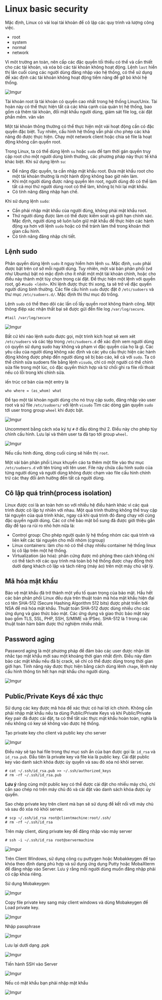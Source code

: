 # Linux basic security

Mặc định, Linux có vài loại tài khoản để cô lập các quy trình và lượng công việc.
- root
- system
- normal
- network

Vì môt trường an toàn, nên cấp các đặc quyền tối thiểu có thể và cần thiết cho các tài khoản, và xóa bỏ các tài khoản không hoạt động. Lệnh `last` hiển thị lần cuối cùng các người dùng đăng nhập vào hệ thống, có thể sử dụng để xác định các tài khoản không hoạt động tiềm năng để gỡ bỏ khỏi hệ thống.

![Imgur](https://i.imgur.com/F76dykB.png)

Tài khoản root là tài khoản có quyền cao nhất trong hệ thống Linux/Unix. Tài hoản này có thể thực hiện tất cả các khía cạnh của quản trị hệ thống, bao gồm cả thêm tài khoản, đổi mật khẩu người dùng, giám sát file log, cài đặt phần mềm. vân vân

Một tài khoản thông thường có thể thực hiện một vài hoạt động cần có đặc quyền đặc biệt. Tuy nhiên, cấu hình hệ thống vẫn phải cho phép các khả năng đó được thực hiện. Chạy một network client hoặc chia sẻ file là hoạt động không cần quyền root.

Trong Linux, ta có thể dùng lệnh `su` hoặc `sudo` để tạm thời gán quyền truy cập root cho một người dùng bình thường, các phương pháp này thực tế khá khác biệt. Khi sử dụng lệnh `su`:
- Để nâng đặc quyền, ta cần nhập mật khẩu root. Đưa mật khẩu root cho một tài khoản thường là một hành động không bao giờ nên làm.
- Khi một người dùng được nâng quyền lên root, người dùng đó có thể làm tất cả mọi thứ người dùng root có thể làm, không bị hỏi lại mật khẩu.
- Có tính năng đăng nhập hạn chế.

Khi sử dụng lệnh `sudo`:
- Cần phải nhập mật khẩu của người đùng, không phải mật khẩu root.
- Thứ người dùng được làm có thể được kiểm soát và giới hạn chính xác. Mặc định, người dùng sẽ luôn luôn giữ mật khẩu để thực hiện các hành động xa hơn với lệnh `sudo` hoặc có thể tránh làm thể trong khoản thời gian cấu hình.
- Có tính năng đăng nhập chi tiết.

## Lệnh sudo
Phân quyền dùng lệnh `sudo` ít nguy hiểm hơn lệnh `su`. Mặc định, `sudo` phải được bật trên cơ sở mỗi người dùng. Tuy nhiên, một vài bản phân phối (vd như Ubuntu) bật nó mặc định cho ít nhất một một tài khoản chính, hoặc cho điều này thành một tùy chọn trong cài đặt. Để thực hiện một lệnh với quyền root, gõ `#sudo <lệnh>`. Khi lệnh được thực thi xong, ta sẽ trở về đặc quyền người dùng bình thường. Các file cấu hình `sudo` được đặt ở `/etc/sudoers` và thư mục `/etc/sudoers.d/`. Mặc định thì thư mục đó trống.

Lệnh `sudo` có thể theo dõi các lần cố lấy quyền root không thành công. Một thông điệp xác nhận thất bại sẽ được gửi đến file log `/var/log/secure`.

    #tail /var/log/secure

![Imgur](https://i.imgur.com/DDdTMyl.png)

Bất cứ khi nào lệnh sudo được gọi, một trình kích hoạt sẽ xem xét `/etc/sudoers` và các tệp trong `/etc/sudoers.d` để xác định xem người dùng có quyền sử dụng sudo hay không và phạm vi đặc quyền của họ là gì. Các yêu cầu của người dùng không xác định và các yêu cầu thực hiện các hành động không được phép đến người dùng sẽ bị báo cáo, kể cả với `sudo`. Ta có thể chỉnh sửa sudoers file bằng lệnh `visudo`, chỉ có một người có thể chỉnh sửa file trong một lúc, có đặc quyền thích hợp và từ chối ghi ra file rồi thoát nếu có lỗi trong khi chỉnh sửa.

iến trúc cơ bản của một entry là 

    who where = (as_whom) what

Để tạo một tài khoản người dùng cho nó truy cập sudo, đăng nhập vào user root và sử file `/etc/sudoers/` với lệnh `visudo` Tìm các dòng gán quyền `sudo` tới user trong group `wheel` khi được bật.

![Imgur](https://i.imgur.com/AYIQydw.png)

Uncomment bằng cách xóa ký tự `#` ở đầu dòng thứ 2. Điều này cho phép tùy chỉnh cấu hình. Lưu lại và thêm user ta đã tạo tới group `wheel`.

![Imgur](https://i.imgur.com/2WuKdL0.png)

Nếu cấu hình đúng, dòng cuối cùng sẽ hiển thị `root`.

Một vài bản phân phối Linux khuyến cáo ta thêm một file vào thư mục `/etc/sudoers.d` với tên trùng với tên user. File này chứa cấu hình sudo của từng người dùng và người dùng không được chạm vào file cấu hình chính trừ các thay đổi ảnh hưởng đến tất cả người dùng.
## Cô lập quá trình(process isolation)
Linux được coi là an toàn hơn so với nhiều hệ điều hành khác vì các quá trình được cô lập tự nhiên với nhau. Một quá trình thường không thể truy cập tài nguyên của quá trình khác, ngay cả khi quá trình đó đang chạy với cùng đặc quyền người dùng. Các cơ chế bảo mật bổ sung đã được giới thiệu gần đây để tạo ra rủi ro nhỏ hơn nữa là:
- Control group: Cho phép người quản lý hệ thống nhóm các quá trình và liên kết các tài nguyên cho mỗi nhóm (cgroup)
- Linux containers: làm cho nó có thể chạy nhiều container hệ thống linux bị cô lập trên một hệ thống.
- Virtualization (ảo hóa): phần cứng được mô phỏng theo cách không chỉ có thể tách rời các quy trình mà toàn bộ hệ thống được chạy đồng thời dưới dạng khách cô lập và tách riêng (máy ảo) trên một máy chủ vật lý.
## Mã hóa mật khẩu
Bảo vệ mật khẩu đã trở thành một yếu tố quan trọng của bảo mật. Hầu hết các bản phân phối Linux đều dựa trên thuật toán mã hóa mật khẩu hiện đại có tên SHA-512 (Secure Hashing Algorithm 512 bits) được phát triền bởi NSA để mã hóa mật khẩu. Thuật toán SHA-512 được dùng nhiều cho các ứng dụng và giao thức bảo mật. Các ứng dụng và giao thức bảo mật này bao gồm  TLS, SSL, PHP, SSH, S/MIME và IPSec. SHA-512 là 1 trong các thuật toán hàm băm được thử nghiệm nhiều nhất.
## Password aging
Password aging là một phương pháp để đảm bảo các user được nhận lời nhắc tạo mật khẩu mới sau một khoảng thời gian nhất định. Điều này đảm bảo các mật khẩu nếu đã bị crack, sẽ chỉ có thể được dùng trong thời gian giới hạn. Tính năng này được thực hiện bằng cách dùng lênh `chage`, lệnh này cấu hình thông tin hết hạn mật khẩu cho người dùng.

![Imgur](https://i.imgur.com/ZzJzDon.png)

## Public/Private Keys để xác thực
Sử dụng các key được mã hóa để xác thực có hai lợi ích chính. Không cần phải nhập mật khẩu nếu ta dùng Public/Private Keys và khi Public/Private Key pair đã được cài đặt, ta có thể tắt xác thực mật khẩu hoàn toàn, nghĩa là nếu không có key sẽ không vào được hệ thống.

Tạo private key cho client và public key cho server 

![Imgur](https://i.imgur.com/bipx9dM.png)

Điều này sẽ tạo hai file trong thư mục ssh ẩn của bạn được gọi là: `id_rsa` và `id_rsa.pub`. Đầu tiên là private key và file kia là public key. Cài đặt public key vào danh sách khóa được ủy quyền và sau đó xóa nó khỏi server.

    # cat ~/.ssh/id_rsa.pub >> ~/.ssh/authorized_keys
    # rm -rf ~/.ssh/id_rsa.pub

**Lưu ý** rằng cùng một public key có thể được cài đặt cho nhiều máy chủ, chỉ cần sao chép nó trên máy chủ đó và cài đặt vào danh sách khóa được ủy quyền.

Sao chép private key trên client mà bạn sẽ sử dụng để kết nối với máy chủ và sau đó xóa nó khỏi server.

    # scp ~/.ssh/id_rsa root@clientmachine:root/.ssh/
    # rm -rf ~/.ssh/id_rsa

Trên máy client, dùng private key để đăng nhập vào máy server

    # ssh -i ~/.ssh/id_rsa root@servermachine

![Imgur](https://i.imgur.com/vQNhfyh.png)

Trên Client Windows, sử dụng công cụ puttygen hoặc Mobakkeygen để tạo khóa theo định dạng phù hợp và sử dụng ứng dụng Putty hoặc MobaXterm để đăng nhập vào Server. Lưu ý rằng mỗi người dùng muốn đăng nhập phải có cặp khóa riêng.

Sử dụng Mobakeygen:

![Imgur](https://i.imgur.com/w0QkJzR.png)

Copy file private key sang máy client windows và dùng Mobakeygen để Load private key.

![Imgur](https://i.imgur.com/iqR3OyA.png)

Nhập passphrase

![Imgur](https://i.imgur.com/Xflc5O2.png)

Lưu lại dưới dạng .ppk

![Imgur](https://i.imgur.com/08rxTw5.png)

Tiến hành SSH vào Server 

![Imgur](https://i.imgur.com/onslD8O.png)

Nếu có mật khẩu bạn phải nhập mật khẩu

![Imgur](https://i.imgur.com/jWidVh4.png)